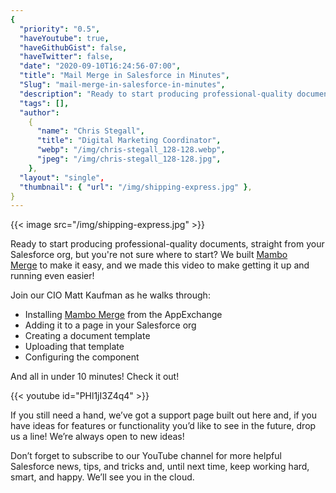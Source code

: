 ```yaml
---
{
  "priority": "0.5",
  "haveYoutube": true,
  "haveGithubGist": false,
  "haveTwitter": false,
  "date": "2020-09-10T16:24:56-07:00",
  "title": "Mail Merge in Salesforce in Minutes",
  "Slug": "mail-merge-in-salesforce-in-minutes",
  "description": "Ready to start producing professional-quality documents, straight from your Salesforce org but you’re not sure where to start? We built...",
  "tags": [],
  "author":
    {
      "name": "Chris Stegall",
      "title": "Digital Marketing Coordinator",
      "webp": "/img/chris-stegall_128-128.webp",
      "jpeg": "/img/chris-stegall_128-128.jpg",
    },
  "layout": "single",
  "thumbnail": { "url": "/img/shipping-express.jpg" },
}
---
```


{{< image src="/img/shipping-express.jpg" >}}

Ready to start producing professional-quality documents, straight from your Salesforce org, but you're not sure where to start? We built [Mambo Merge](https://appexchange.salesforce.com/appxListingDetail?listingId=a0N3u00000MBinOEAT) to make it easy, and we made this video to make getting it up and running even easier!

Join our CIO Matt Kaufman as he walks through:

- Installing [Mambo Merge](https://appexchange.salesforce.com/appxListingDetail?listingId=a0N3u00000MBinOEAT) from the AppExchange
- Adding it to a page in your Salesforce org
- Creating a document template
- Uploading that template
- Configuring the component

And all in under 10 minutes! Check it out!

{{< youtube id="PHl1jI3Z4q4" >}}

If you still need a hand, we’ve got a support page built out here and, if you have ideas for features or functionality you’d like to see in the future, drop us a line! We’re always open to new ideas!

Don’t forget to subscribe to our YouTube channel for more helpful Salesforce news, tips, and tricks and, until next time, keep working hard, smart, and happy. We’ll see you in the cloud.
